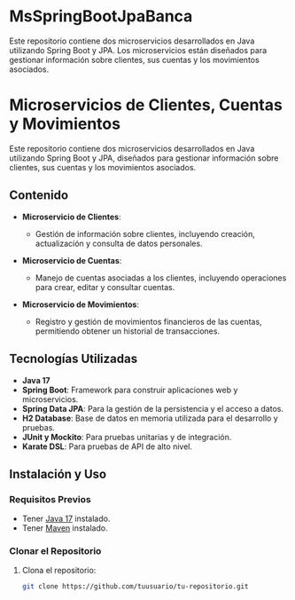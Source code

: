 # MsSpringBootJpaBanca
Este repositorio contiene dos microservicios desarrollados en Java utilizando Spring Boot y JPA. Los microservicios están diseñados para gestionar información sobre clientes, sus cuentas y los movimientos asociados.

# Microservicios de Clientes, Cuentas y Movimientos

Este repositorio contiene dos microservicios desarrollados en Java utilizando Spring Boot y JPA, diseñados para gestionar información sobre clientes, sus cuentas y los movimientos asociados.

## Contenido

- **Microservicio de Clientes**: 
  - Gestión de información sobre clientes, incluyendo creación, actualización y consulta de datos personales.

- **Microservicio de Cuentas**: 
  - Manejo de cuentas asociadas a los clientes, incluyendo operaciones para crear, editar y consultar cuentas.

- **Microservicio de Movimientos**: 
  - Registro y gestión de movimientos financieros de las cuentas, permitiendo obtener un historial de transacciones.

## Tecnologías Utilizadas

- **Java 17**
- **Spring Boot**: Framework para construir aplicaciones web y microservicios.
- **Spring Data JPA**: Para la gestión de la persistencia y el acceso a datos.
- **H2 Database**: Base de datos en memoria utilizada para el desarrollo y pruebas.
- **JUnit y Mockito**: Para pruebas unitarias y de integración.
- **Karate DSL**: Para pruebas de API de alto nivel.

## Instalación y Uso

### Requisitos Previos

- Tener [Java 17](https://www.oracle.com/java/technologies/javase/jdk17-archive-downloads.html) instalado.
- Tener [Maven](https://maven.apache.org/download.cgi) instalado.

### Clonar el Repositorio

1. Clona el repositorio:
   ```bash
   git clone https://github.com/tuusuario/tu-repositorio.git
